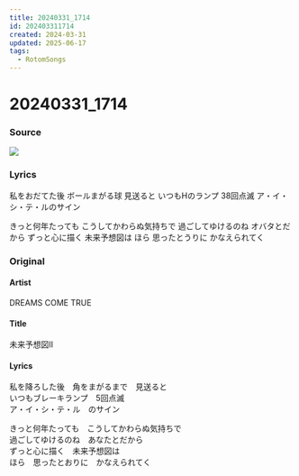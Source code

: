 ```yaml
---
title: 20240331_1714
id: 202403311714
created: 2024-03-31
updated: 2025-06-17
tags:
  - RotomSongs
---
```

# 20240331_1714

### Source

![](https://x.com/Starlystrongest/status/1774349632015085867)
### Lyrics

私をおだてた後
ボールまがる球 見送ると
いつもHのランプ 38回点滅
ア・イ・シ・テ・ルのサイン

きっと何年たっても こうしてかわらぬ気持ちで
過ごしてゆけるのね オバタとだから
ずっと心に描く 未来予想図は
ほら 思ったとうりに かなえられてく

### Original

#### Artist

DREAMS COME TRUE

#### Title

未来予想図II

#### Lyrics

私を降ろした後　角をまがるまで　見送ると  
いつもブレーキランプ　5回点滅  
ア・イ・シ・テ・ル　のサイン  
  
きっと何年たっても　こうしてかわらぬ気持ちで  
過ごしてゆけるのね　あなたとだから  
ずっと心に描く　未来予想図は  
ほら　思ったとおりに　かなえられてく 


